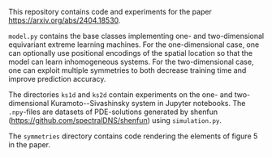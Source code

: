 This repository contains code and experiments for the paper https://arxiv.org/abs/2404.18530.

`model.py` contains the base classes implementing one- and two-dimensional equivariant extreme learning machines. For the one-dimensional case, one can optionally use positional encodings of the spatial location so that the model can learn inhomogeneous systems. For the two-dimensional case, one can exploit multiple symmetries to both decrease training time and improve prediction accuracy.

The directories `ks1d` and `ks2d` contain experiments on the one- and two-dimensional Kuramoto--Sivashinsky system in Jupyter notebooks. The `.npy`-files are datasets of PDE-solutions generated by shenfun (https://github.com/spectralDNS/shenfun) using `simulation.py`.

The `symmetries` directory contains code rendering the elements of figure 5 in the paper.
